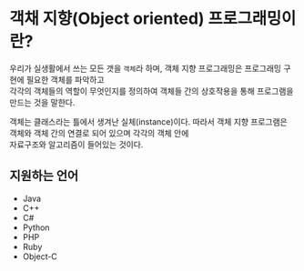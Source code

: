# 객채 지향(Object oriented) 프로그래밍이란?
우리가 실생활에서 쓰는 모든 갯을 `객체`라 하며, 객체 지향 프로그래밍은 프로그래밍 구현에 필요한 객체를 파악하고  
각각의 객체들의 역할이 무엇인지를 정의하여 객체들 간의 상호작용을 통해 프로그램을 만드는 것을 말한다.  

객체는 클래스라는 틀에서 생겨난 실체(instance)이다. 따라서 객체 지향 프로그램은 객체와 객체 간의 연결로 되어 있으며 각각의 객체 안에  
자료구조와 알고리즘이 들어있는 것이다.


## 지원하는 언어
- Java
- C++
- C#
- Python
- PHP
- Ruby
- Object-C
